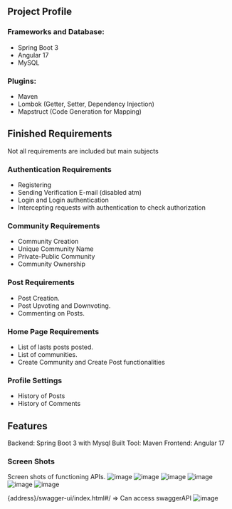 ## Project Profile
### Frameworks and Database: 
- Spring Boot 3
- Angular 17
- MySQL
### Plugins:
- Maven
- Lombok (Getter, Setter, Dependency Injection)
- Mapstruct (Code Generation for Mapping)

## Finished Requirements
Not all requirements are included but main subjects
### Authentication Requirements
- Registering
- Sending Verification E-mail (disabled atm)
- Login and Login authentication
- Intercepting requests with authentication to check authorization
### Community Requirements
- Community Creation
- Unique Community Name
- Private-Public Community
- Community Ownership
### Post Requirements
- Post Creation.
- Post Upvoting and Downvoting.
- Commenting on Posts.
### Home Page Requirements
- List of lasts posts posted.
- List of communities.
- Create Community and Create Post functionalities
### Profile Settings
- History of Posts
- History of Comments

## Features
Backend: Spring Boot 3 with Mysql
Built Tool: Maven
Frontend: Angular 17
### Screen Shots
Screen shots of functioning APIs.
![image](https://github.com/Oguzoz1/swe573-ozuer/assets/96492946/6cf80072-6722-4bfb-b67d-c0309be4c3a8)
![image](https://github.com/Oguzoz1/swe573-ozuer/assets/96492946/2410a455-c9ed-4277-bd72-757858e9a187)
![image](https://github.com/Oguzoz1/swe573-ozuer/assets/96492946/ea2a721e-e894-456f-9ab2-d7fcfbbf5025)
![image](https://github.com/Oguzoz1/swe573-ozuer/assets/96492946/9b62e663-a972-48dd-849b-7474b31a14bf)
![image](https://github.com/Oguzoz1/swe573-ozuer/assets/96492946/af542432-8aed-4974-9cc3-1ce2f9cbea39)
![image](https://github.com/Oguzoz1/swe573-ozuer/assets/96492946/73a59592-adc4-4dbb-ac3b-4ccf18d18709)

{address}/swagger-ui/index.html#/ => Can access swaggerAPI
![image](https://github.com/Oguzoz1/swe573-ozuer/assets/96492946/a055db7e-9900-4535-9ed9-50c565e2bffe)
